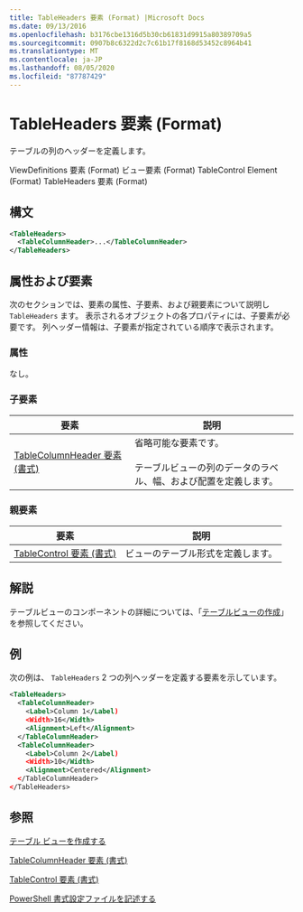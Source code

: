 ```yaml
---
title: TableHeaders 要素 (Format) |Microsoft Docs
ms.date: 09/13/2016
ms.openlocfilehash: b3176cbe1316d5b30cb61831d9915a80389709a5
ms.sourcegitcommit: 0907b8c6322d2c7c61b17f8168d53452c8964b41
ms.translationtype: MT
ms.contentlocale: ja-JP
ms.lasthandoff: 08/05/2020
ms.locfileid: "87787429"
---
```

# <a name="tableheaders-element-format"></a>TableHeaders 要素 (Format)

テーブルの列のヘッダーを定義します。

ViewDefinitions 要素 (Format) ビュー要素 (Format) TableControl Element (Format) TableHeaders 要素 (Format)

## <a name="syntax"></a>構文

```xml
<TableHeaders>
  <TableColumnHeader>...</TableColumnHeader>
</TableHeaders>

```

## <a name="attributes-and-elements"></a>属性および要素

次のセクションでは、要素の属性、子要素、および親要素について説明し `TableHeaders` ます。 表示されるオブジェクトの各プロパティには、子要素が必要です。 列ヘッダー情報は、子要素が指定されている順序で表示されます。

### <a name="attributes"></a>属性

なし。

### <a name="child-elements"></a>子要素

|要素|説明|
|-------------|-----------------|
|[TableColumnHeader 要素 (書式)](./tablecolumnheader-element-format.md)|省略可能な要素です。<br /><br /> テーブルビューの列のデータのラベル、幅、および配置を定義します。|

### <a name="parent-elements"></a>親要素

|要素|説明|
|-------------|-----------------|
|[TableControl 要素 (書式)](./tablecontrol-element-format.md)|ビューのテーブル形式を定義します。|

## <a name="remarks"></a>解説

テーブルビューのコンポーネントの詳細については、「[テーブルビューの作成](./creating-a-table-view.md)」を参照してください。

## <a name="example"></a>例

次の例は、 `TableHeaders` 2 つの列ヘッダーを定義する要素を示しています。

```xml
<TableHeaders>
  <TableColumnHeader>
    <Label>Column 1</Label)
    <Width>16</Width>
    <Alignment>Left</Alignment>
  </TableColumnHeader>
  <TableColumnHeader>
    <Label>Column 2</Label)
    <Width>10</Width>
    <Alignment>Centered</Alignment>
  </TableColumnHeader>
</TableHeaders>
```

## <a name="see-also"></a>参照

[テーブル ビューを作成する](./creating-a-table-view.md)

[TableColumnHeader 要素 (書式)](./tablecolumnheader-element-format.md)

[TableControl 要素 (書式)](./tablecontrol-element-format.md)

[PowerShell 書式設定ファイルを記述する](./writing-a-powershell-formatting-file.md)

